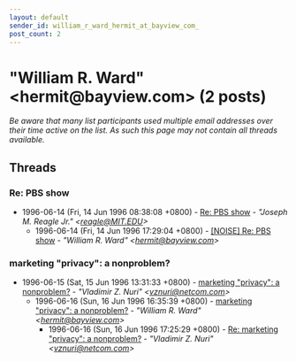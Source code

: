 ```yaml
---
layout: default
sender_id: william_r_ward_hermit_at_bayview_com_
post_count: 2
---
```


# "William R. Ward" <hermit<span>@</span>bayview.com> (2 posts)

_Be aware that many list participants used multiple email addresses over their time active on the list. As such this page may not contain all threads available._

## Threads

### Re: PBS show
+ 1996-06-14 (Fri, 14 Jun 1996 08:38:08 +0800) - [Re: PBS show](/archive/1996/06/70f1cba15a3c1c980d7bef51807ae17ffb6b65e3e96beab49fba0859f18085e5) - _"Joseph M. Reagle Jr." \<reagle@MIT.EDU\>_
  + 1996-06-14 (Fri, 14 Jun 1996 17:29:04 +0800) - [[NOISE] Re: PBS show](/archive/1996/06/12a1dcc3a4f8e71103d1d1f95f55f24ad739efb5706a439ccd6677a9f199b0e4) - _"William R. Ward" \<hermit@bayview.com\>_

### marketing "privacy": a nonproblem?
+ 1996-06-15 (Sat, 15 Jun 1996 13:31:33 +0800) - [marketing "privacy": a nonproblem?](/archive/1996/06/8652bb9cf6d4a041f48ef6eb791b669996b99872f388ccba28bf848a46d66085) - _"Vladimir Z. Nuri" \<vznuri@netcom.com\>_
  + 1996-06-16 (Sun, 16 Jun 1996 16:35:39 +0800) - [marketing "privacy": a nonproblem?](/archive/1996/06/5e9fb5e1edc2208bc80b3f6a59f1d85c572c50b587d275291abaf697d6bc1ca5) - _"William R. Ward" \<hermit@bayview.com\>_
    + 1996-06-16 (Sun, 16 Jun 1996 17:25:29 +0800) - [Re: marketing "privacy": a nonproblem?](/archive/1996/06/73f9c0275190a436fa9324115ff54275373b3f93ac09bda1ac00b6d3b2a475cb) - _"Vladimir Z. Nuri" \<vznuri@netcom.com\>_

